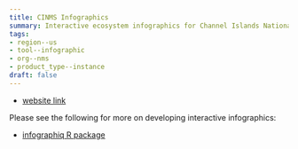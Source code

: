 ```yaml
---
title: CINMS Infographics
summary: Interactive ecosystem infographics for Channel Islands National Marine Sanctuary.
tags:
- region--us
- tool--infographic
- org--nms
- product_type--instance
draft: false
---
```


* [website link](https://noaa-onms.github.io/cinms/)

Please see the following for more on developing interactive infographics:
* [infographiq R package](https://github.com/marinebon/infographiq)

